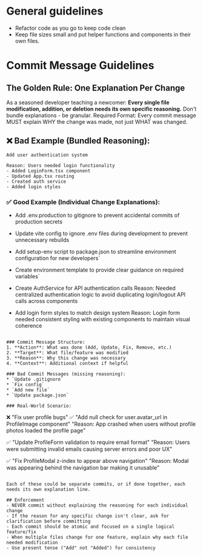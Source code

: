 # General guidelines

* Refactor code as you go to keep code clean
* Keep file sizes small and put helper functions and components in their own files.

# Commit Message Guidelines 
## The Golden Rule: One Explanation Per Change

As a seasoned developer teaching a newcomer: **Every single file modification, addition, or deletion needs its own specific reasoning.** Don't bundle explanations - be granular. Required Format:
Every commit message MUST explain WHY the change was made, not just WHAT was changed.

## ❌ Bad Example (Bundled Reasoning):
```
Add user authentication system

Reason: Users needed login functionality
- Added LoginForm.tsx component
- Updated App.tsx routing  
- Created auth service
- Added login styles
```

### ✅ Good Example (Individual Change Explanations):

- Add .env.production to gitignore to prevent accidental commits of production secrets

- Update vite config to ignore .env files during development to prevent unnecessary rebuilds

- Add setup-env script to package.json to streamline environment configuration for new developers`

- Create environment template to provide clear guidance on required variables`

- Create AuthService for API authentication calls
Reason: Needed centralized authentication logic to avoid duplicating login/logout API calls across components

- Add login form styles to match design system
Reason: Login form needed consistent styling with existing components to maintain visual coherence
```

### Commit Message Structure:
1. **Action**: What was done (Add, Update, Fix, Remove, etc.)
2. **Target**: What file/feature was modified
3. **Reason**: Why this change was necessary
4. **Context**: Additional context if helpful

### Bad Commit Messages (missing reasoning):
* `Update .gitignore`
* `Fix config`
* `Add new file`
* `Update package.json`

### Real-World Scenario:
```
❌ "Fix user profile bugs"
✅ "Add null check for user.avatar_url in ProfileImage component"
   "Reason: App crashed when users without profile photos loaded the profile page"

✅ "Update ProfileForm validation to require email format"
   "Reason: Users were submitting invalid emails causing server errors and poor UX"

✅ "Fix ProfileModal z-index to appear above navigation"
   "Reason: Modal was appearing behind the navigation bar making it unusable"
```

Each of these could be separate commits, or if done together, each needs its own explanation line.

## Enforcement
- NEVER commit without explaining the reasoning for each individual change
- If the reason for any specific change isn't clear, ask for clarification before committing
- Each commit should be atomic and focused on a single logical feature/fix
- When multiple files change for one feature, explain why each file needed modification
- Use present tense ("Add" not "Added") for consistency